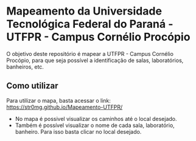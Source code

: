 # Mapeamento da Universidade Tecnológica Federal do Paraná - UTFPR - Campus Cornélio Procópio
O objetivo deste repositório é mapear a UTFPR - Campus Cornélio Procópio, para que seja possível a identificação de salas, laboratórios, banheiros, etc.

## Como utilizar
Para utilizar o mapa, basta acessar o link: https://str0mg.github.io/Mapeamento-UTFPR/

- No mapa é possivel visualizar os caminhos até o local desejado.
- Também é possível visualizar o nome de cada sala, laboratório, banheiro. Para isso basta clicar no local desejado.